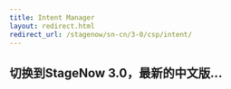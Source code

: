 ```yaml
---
title: Intent Manager
layout: redirect.html
redirect_url: /stagenow/sn-cn/3-0/csp/intent/
---
```


## 切换到StageNow 3.0，最新的中文版...

